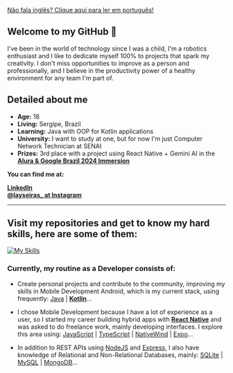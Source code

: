 <a href="https://github.com/laysaalves/laysaalves/blob/main/README-PTBR.md">Não fala inglês? Clique aqui para ler em português!</a>

## Welcome to my GitHub 🧡

<p>I've been in the world of technology since I was a child, I'm a robotics enthusiast and I like to dedicate myself 100% to projects that spark my creativity. I don't miss opportunities to improve as a person and professionally, and I believe in the productivity power of a healthy environment for any team I'm part of.</p>

## Detailed about me

* **Age:** 18
* **Living:** Sergipe, Brazil
* **Learning:** Java with OOP for Kotlin applications
* **University:** I want to study at one, but for now I'm just Computer Network Technician at SENAI
* **Prizes:** 3rd place with a project using React Native + Gemini AI in the **[Alura & Google Brazil 2024 Immersion](https://www.alura.com.br/artigos/top5-projetos-imersao-ia)**

**You can find me at:**

**[LinkedIn](https://www.linkedin.com/in/laysaalves/)** <br />
**[@layseiras_  at Instagram](https://instagram.com/layseiras_)** <br />

---
## Visit my repositories and get to know my hard skills, here are some of them:

[![My Skills](https://skillicons.dev/icons?i=java,kotlin,androidstudio,react,ts,javascript,tailwind,nodejs,mysql,express,sqlite,prisma,mongodb)](https://skillicons.dev)

### Currently, my routine as a Developer consists of:

* Create personal projects and contribute to the community, improving my skills in Mobile Development Android, which is my current stack, using frequently: [Java](https://www.oracle.com/br/java/technologies/downloads/) | **[Kotlin](https://kotlinlang.org/)**...

* I chose Mobile Development because I have a lot of experience as a user, so I started my career building hybrid apps with **[React Native](https://reactnative.dev/)** and was asked to do freelance work, mainly developing interfaces. I explore this area using: [JavaScript](https://developer.mozilla.org/en-US/docs/Web/JavaScript) | [TypeScript](https://www.typescriptlang.org/) | [NativeWind](https://www.nativewind.dev/) | [Expo](https://expo.dev/)...

* In addition to REST APIs using [NodeJS](https://nodejs.org/docs/latest/api/) and [Express](https://expressjs.com/pt-br/), I also have knowledge of Relational and Non-Relational Databases, mainly: [SQLite](https://www.sqlite.org/) | [MySQL](https://dev.mysql.com/doc/) | [MongoDB](https://www.mongodb.com/docs/)...

